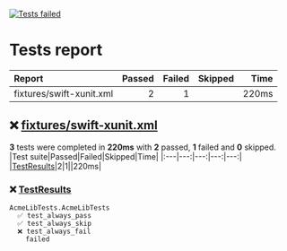 [![Tests failed](https://img.shields.io/badge/tests-2%20passed%2C%201%20failed-critical)](#user-content-test-report)
# <a name="user-content-test-report"></a> Tests report
|Report|Passed|Failed|Skipped|Time|
|:---|---:|---:|---:|---:|
|fixtures/swift-xunit.xml|2|1||220ms|
## ❌ <a id="user-content-r0" href="#r0">fixtures/swift-xunit.xml</a>
**3** tests were completed in **220ms** with **2** passed, **1** failed and **0** skipped.
|Test suite|Passed|Failed|Skipped|Time|
|:---|---:|---:|---:|---:|
|[TestResults](#r0s0)|2|1||220ms|
### ❌ <a id="user-content-r0s0" href="#r0s0">TestResults</a>
```
AcmeLibTests.AcmeLibTests
  ✅ test_always_pass
  ✅ test_always_skip
  ❌ test_always_fail
	failed
```